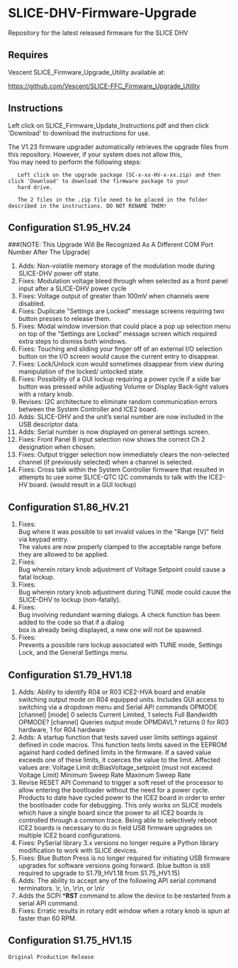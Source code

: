 # SLICE-DHV-Firmware-Upgrade
Repository for the latest released firmware for the SLICE DHV

## Requires 
  Vescent SLICE_Firmware_Upgrade_Utility available at:
  
  https://github.com/Vescent/SLICE-FFC_Firmware_Upgrade_Utility
## Instructions
 
  Left click on SLICE_Firmware_Update_Instructions.pdf and then click 'Download' to download the instructions for use.

  The V1.23 firmware upgrader automatically retrieves the upgrade files from this repository. However, if your system does not allow this,  
  You may need to perform the following steps:  
  
       Left click on the upgrade package (SC-x-xx-HV-x-xx.zip) and then click 'Download' to download the firmware package to your  
       hard drive.
  
       The 2 files in the .zip file need to be placed in the folder described in the instructions. DO NOT RENAME THEM!  
	   
## Configuration S1.95_HV.24 
###(NOTE: This Upgrade Will Be Recognized As A Different COM Port Number After The Upgrade)
 1.	Adds:
	 Non-volatile memory storage of the modulation mode during SLICE-DHV power off state.
 2. Fixes:
	 Modulation voltage bleed through when selected as a front panel input after a SLICE-DHV power cycle
 3.	Fixes:
	 Voltage output of greater than 100mV when channels were disabled.
 4.	Fixes:
	 Duplicate "Settings are Locked" message screens requiring two button presses to release them.
 5.	Fixes:
	 Modal window inversion that could place a pop up selection menu on top of the “Settings are Locked” 
	 message screen which required extra steps to dismiss both windows.
 6.	Fixes:
	 Touching and sliding your finger off of an external I/O selection button on the I/O screen would cause 
	 the current entry to disappear.
 7. Fixes:
	 Lock/Unlock icon would sometimes disappear from view during manipulation of the locked/ unlocked state.
 8.	Fixes:
	 Possibility of a GUI lockup requiring a power cycle if a side bar button was pressed while adjusting 
	 Volume or Display Back-light values with a rotary knob.
 9.	Revises:
	 I2C architecture to eliminate random communication errors between the System Controller and ICE2 board.
10. Adds:
	 SLICE-DHV and the unit’s serial number are now included in the USB descriptor data.
11.	Adds:
	 Serial number is now displayed on general settings screen.
12.	Fixes:
	 Front Panel B input selection now shows the correct Ch 2 designation when chosen.
13.	Fixes:
	 Output trigger selection now immediately clears the non-selected channel (if previously selected) 
	 when a channel is selected.
14. Fixes:
	 Cross talk within the System Controller firmware that resulted in attempts to use some SLICE-QTC I2C 
	 commands to talk with the ICE2-HV board. (would result in a GUI lockup)
	 
## Configuration S1.86_HV.21
 1. Fixes:  
     Bug where it was possible to set invalid values in the "Range [V]" field via keypad entry.  
     The values are now properly clamped to the acceptable range before they are allowed to be applied. 
 2. Fixes:  
     Bug wherein rotary knob adjustment of Voltage Setpoint could cause a fatal lockup.   
 3. Fixes:  
     Bug wherein rotary knob adjustment during TUNE mode could cause the SLICE-DHV to lockup (non-fatally).  
 4. Fixes:  
     Bug involving redundant warning dialogs.  A check function has been added to the code so that if a dialog  
     box is already being displayed, a new one will not be spawned.  
 5. Fixes:  
     Prevents a possible rare lockup associated with TUNE mode, Settings Lock, and the General Settings menu.  
 
## Configuration S1.79_HV1.18
 1. Adds:
    Ability to identify R04 or R03 ICE2-HVA board and enable switching output mode on R04 equipped units.
    Includes GUI access to switching via a dropdown menu and Serial API commands
    OPMODE [channel] [mode] 0 selects Current Limited, 1 selects Full Bandwidth
    OPMODE? [channel] Queries output mode
    OPMDAVL? returns 0 for R03 hardware, 1 for R04 hardware
 2. Adds:
    A startup function that tests saved user limits settings against defined in code macros. This function tests limits saved in the EEPROM against 
    hard coded defined limits in the firmware. 
    If a saved value exceeds one of these limits, it coerces the value to the limit.
    Affected values are:
    Voltage Limit
    dcBiasVoltage_setpoint (must not exceed Voltage Limit)
    Minimum Sweep Rate
    Maximum Sweep Rate
3.  Revise RESET API Command to trigger a soft reset of the processor to allow entering the bootloader without the need for a power cycle. 
    Products to date have cycled power to the ICE2 board in order to enter the bootloader code for debugging. 
    This only works on SLICE models which have a single board since the power to all ICE2 boards is controlled through a common trace.
    Being able to selectively reboot ICE2 boards is necessary to do in field USB firmware upgrades on multiple ICE2 board configurations.
4.  Fixes:
    PySerial library 3.x versions no longer require a Python library modification to work with SLICE devices.
5.  Fixes:
    Blue Button Press is no longer required for initiating USB firmware upgrades for software versions going forward. 
    (blue button is still required to upgrade to S1.79_HV1.18 from S1.75_HV1.15)
6.  Adds:
    The ability to accept any of the following API serial command terminators.
    \r, \n, \r\n, or \n\r
7.  Adds the SCPI ***RST**  command to allow the device to be restarted from a serial API command.
8.  Fixes:
    Erratic results in rotary edit window when a rotary knob is spun at faster than 60 RPM.

## Configuration S1.75_HV1.15
    Original Production Release


       
